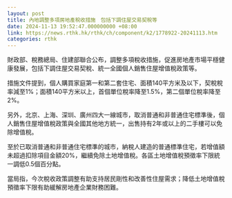 ```yaml
---
layout: post
title: 內地調整多項房地產稅收措施　包括下調住屋交易契稅等
date: 2024-11-13 19:52:47.000000000 +08:00
link: https://news.rthk.hk/rthk/ch/component/k2/1778922-20241113.htm
categories: rthk
---
```


財政部、稅務總局、住建部聯合公布，調整多項稅收措施，促進房地產市場平穩健康發展，包括下調住屋交易契稅、統一全國個人銷售住屋增值稅政策等。

措施文件提到，個人購買家庭第一和第二套住宅、面積140平方米及以下，契稅稅率減至1%；面積140平方米以上，首個單位稅率降至1.5%，第二個單位稅率降至2%。

另外，北京、上海、深圳、廣州四大一線城市，取消普通和非普通住宅標準後，個人銷售住屋增值稅政策與全國其他地方統一，出售持有2年或以上的二手樓可以免除增值稅。

至於已取消普通和非普通住宅標準的城市，納稅人建造的普通標準住宅，若增值額未超過扣除項目金額20%，繼續免除土地增值稅。各區土地增值稅預徵率下限統一調低0.5個百分點。

當局指，今次稅收政策調整有助支持居民剛性和改善性住屋需求；降低土地增值稅預徵率下限有助緩解房地產企業財務困難。

